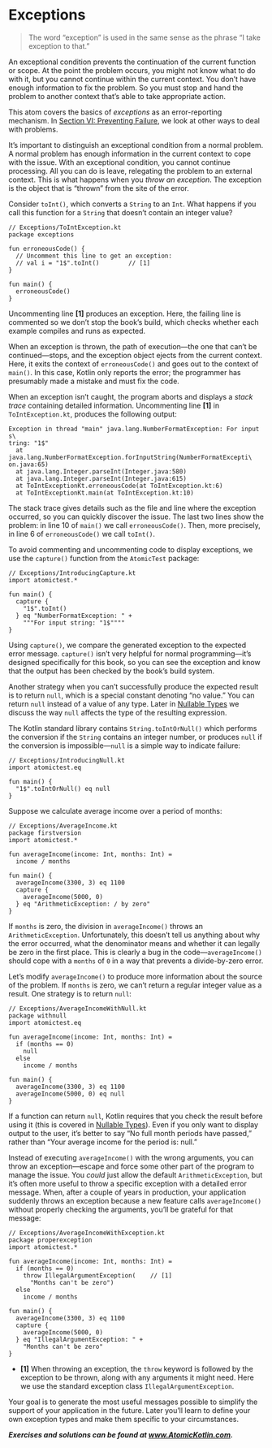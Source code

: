 # Exceptions

> The word “exception” is used in the same sense as the phrase “I take exception to that.”

An exceptional condition prevents the continuation of the current function or scope. At the point the problem occurs, you might not know what to do with it, but you cannot continue within the current context. You don’t have enough information to fix the problem. So you must stop and hand the problem to another context that’s able to take appropriate action.

This atom covers the basics of *exceptions* as an error-reporting mechanism. In [Section VI: Preventing Failure](javascript:void(0)), we look at other ways to deal with problems.

It’s important to distinguish an exceptional condition from a normal problem. A normal problem has enough information in the current context to cope with the issue. With an exceptional condition, you cannot continue processing. All you can do is leave, relegating the problem to an external context. This is what happens when you *throw an exception*. The exception is the object that is “thrown” from the site of the error.

Consider `toInt()`, which converts a `String` to an `Int`. What happens if you call this function for a `String` that doesn’t contain an integer value?

```
// Exceptions/ToIntException.kt
package exceptions

fun erroneousCode() {
  // Uncomment this line to get an exception:
  // val i = "1$".toInt()        // [1]
}

fun main() {
  erroneousCode()
}
```

Uncommenting line **[1]** produces an exception. Here, the failing line is commented so we don’t stop the book’s build, which checks whether each example compiles and runs as expected.

When an exception is thrown, the path of execution—the one that can’t be continued—stops, and the exception object ejects from the current context. Here, it exits the context of `erroneousCode()` and goes out to the context of `main()`. In this case, Kotlin only reports the error; the programmer has presumably made a mistake and must fix the code.

When an exception isn’t caught, the program aborts and displays a *stack trace* containing detailed information. Uncommenting line **[1]** in `ToIntException.kt`, produces the following output:

```
Exception in thread "main" java.lang.NumberFormatException: For input s\
tring: "1$"
  at java.lang.NumberFormatException.forInputString(NumberFormatExcepti\
on.java:65)
  at java.lang.Integer.parseInt(Integer.java:580)
  at java.lang.Integer.parseInt(Integer.java:615)
  at ToIntExceptionKt.erroneousCode(at ToIntException.kt:6)
  at ToIntExceptionKt.main(at ToIntException.kt:10)
```

The stack trace gives details such as the file and line where the exception occurred, so you can quickly discover the issue. The last two lines show the problem: in line 10 of `main()` we call `erroneousCode()`. Then, more precisely, in line 6 of `erroneousCode()` we call `toInt()`.

To avoid commenting and uncommenting code to display exceptions, we use the `capture()` function from the `AtomicTest` package:

```
// Exceptions/IntroducingCapture.kt
import atomictest.*

fun main() {
  capture {
    "1$".toInt()
  } eq "NumberFormatException: " +
    """For input string: "1$""""
}
```

Using `capture()`, we compare the generated exception to the expected error message. `capture()` isn’t very helpful for normal programming—it’s designed specifically for this book, so you can see the exception and know that the output has been checked by the book’s build system.

Another strategy when you can’t successfully produce the expected result is to return `null`, which is a special constant denoting “no value.” You can return `null` instead of a value of any type. Later in [Nullable Types](javascript:void(0)) we discuss the way `null` affects the type of the resulting expression.

The Kotlin standard library contains `String.toIntOrNull()` which performs the conversion if the `String` contains an integer number, or produces `null` if the conversion is impossible—`null` is a simple way to indicate failure:

```
// Exceptions/IntroducingNull.kt
import atomictest.eq

fun main() {
  "1$".toIntOrNull() eq null
}
```

Suppose we calculate average income over a period of months:

```
// Exceptions/AverageIncome.kt
package firstversion
import atomictest.*

fun averageIncome(income: Int, months: Int) =
  income / months

fun main() {
  averageIncome(3300, 3) eq 1100
  capture {
    averageIncome(5000, 0)
  } eq "ArithmeticException: / by zero"
}
```

If `months` is zero, the division in `averageIncome()` throws an `ArithmeticException`. Unfortunately, this doesn’t tell us anything about why the error occurred, what the denominator means and whether it can legally be zero in the first place. This is clearly a bug in the code—`averageIncome()` should cope with a `months` of `0` in a way that prevents a divide-by-zero error.

Let’s modify `averageIncome()` to produce more information about the source of the problem. If `months` is zero, we can’t return a regular integer value as a result. One strategy is to return `null`:

```
// Exceptions/AverageIncomeWithNull.kt
package withnull
import atomictest.eq

fun averageIncome(income: Int, months: Int) =
  if (months == 0)
    null
  else
    income / months

fun main() {
  averageIncome(3300, 3) eq 1100
  averageIncome(5000, 0) eq null
}
```

If a function can return `null`, Kotlin requires that you check the result before using it (this is covered in [Nullable Types](javascript:void(0))). Even if you only want to display output to the user, it’s better to say “No full month periods have passed,” rather than “Your average income for the period is: null.”

Instead of executing `averageIncome()` with the wrong arguments, you can throw an exception—escape and force some other part of the program to manage the issue. You *could* just allow the default `ArithmeticException`, but it’s often more useful to throw a specific exception with a detailed error message. When, after a couple of years in production, your application suddenly throws an exception because a new feature calls `averageIncome()` without properly checking the arguments, you’ll be grateful for that message:

```
// Exceptions/AverageIncomeWithException.kt
package properexception
import atomictest.*

fun averageIncome(income: Int, months: Int) =
  if (months == 0)
    throw IllegalArgumentException(    // [1]
      "Months can't be zero")
  else
    income / months

fun main() {
  averageIncome(3300, 3) eq 1100
  capture {
    averageIncome(5000, 0)
  } eq "IllegalArgumentException: " +
    "Months can't be zero"
}
```

- **[1]** When throwing an exception, the `throw` keyword is followed by the exception to be thrown, along with any arguments it might need. Here we use the standard exception class `IllegalArgumentException`.

Your goal is to generate the most useful messages possible to simplify the support of your application in the future. Later you’ll learn to define your own exception types and make them specific to your circumstances.

***Exercises and solutions can be found at www.AtomicKotlin.com.***